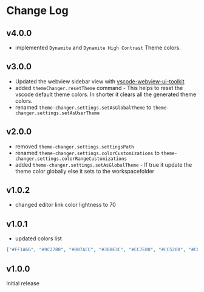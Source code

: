 # Change Log

## v4.0.0

- implemented `Dynamite` and `Dynamite High Contrast` Theme colors.

## v3.0.0

- Updated the webview sidebar view with [vscode-webview-ui-toolkit](https://github.com/microsoft/vscode-webview-ui-toolkit/blob/main/src/text-field/README.md)
- added `themeChanger.resetTheme` command - This helps to reset the vscode default theme colors. In shorter it clears all the generated theme colors.
- renamed `theme-changer.settings.setAsGlobalTheme` to `theme-changer.settings.setAsUserTheme`

## v2.0.0

- removed `theme-changer.settings.settingsPath`
- renamed `theme-changer.settings.colorCustomizations` to `theme-changer.settings.colorRangeCustomizations`
- added `theme-changer.settings.setAsGlobalTheme` - If true it update the theme color globally else it sets to the workspacefolder

## v1.0.2

- changed editor link color lightness to 70

## v1.0.1

- updated colors list

```json
["#FF1A66", "#9C27B0", "#007ACC", "#388E3C", "#CC7E00", "#CC5200", "#CC0000"]
```

## v1.0.0

Initial release

